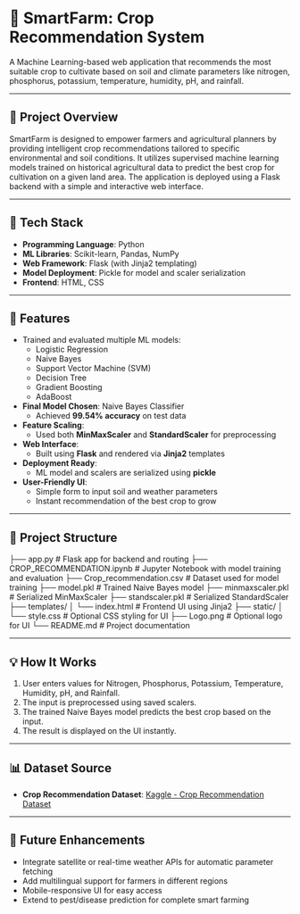 # 🌾 SmartFarm: Crop Recommendation System

A Machine Learning-based web application that recommends the most suitable crop to cultivate based on soil and climate parameters like nitrogen, phosphorus, potassium, temperature, humidity, pH, and rainfall.

---

## 🚀 Project Overview

SmartFarm is designed to empower farmers and agricultural planners by providing intelligent crop recommendations tailored to specific environmental and soil conditions. It utilizes supervised machine learning models trained on historical agricultural data to predict the best crop for cultivation on a given land area. The application is deployed using a Flask backend with a simple and interactive web interface.

---

## 🔧 Tech Stack

- **Programming Language**: Python  
- **ML Libraries**: Scikit-learn, Pandas, NumPy  
- **Web Framework**: Flask (with Jinja2 templating)  
- **Model Deployment**: Pickle for model and scaler serialization  
- **Frontend**: HTML, CSS  

---

## 🧠 Features

- Trained and evaluated multiple ML models:
  - Logistic Regression
  - Naive Bayes
  - Support Vector Machine (SVM)
  - Decision Tree
  - Gradient Boosting
  - AdaBoost
- **Final Model Chosen**: Naive Bayes Classifier  
  - Achieved **99.54% accuracy** on test data  
- **Feature Scaling**:
  - Used both **MinMaxScaler** and **StandardScaler** for preprocessing
- **Web Interface**:
  - Built using **Flask** and rendered via **Jinja2** templates
- **Deployment Ready**:
  - ML model and scalers are serialized using **pickle**
- **User-Friendly UI**:
  - Simple form to input soil and weather parameters
  - Instant recommendation of the best crop to grow

---

## 📁 Project Structure

├── app.py # Flask app for backend and routing
├── CROP_RECOMMENDATION.ipynb # Jupyter Notebook with model training and evaluation
├── Crop_recommendation.csv # Dataset used for model training
├── model.pkl # Trained Naive Bayes model
├── minmaxscaler.pkl # Serialized MinMaxScaler
├── standscaler.pkl # Serialized StandardScaler
├── templates/
│ └── index.html # Frontend UI using Jinja2
├── static/
│ └── style.css # Optional CSS styling for UI
├── Logo.png # Optional logo for UI
└── README.md # Project documentation


---

## 💡 How It Works

1. User enters values for Nitrogen, Phosphorus, Potassium, Temperature, Humidity, pH, and Rainfall.
2. The input is preprocessed using saved scalers.
3. The trained Naive Bayes model predicts the best crop based on the input.
4. The result is displayed on the UI instantly.

---

## 📊 Dataset Source

- **Crop Recommendation Dataset**: [Kaggle - Crop Recommendation Dataset](https://www.kaggle.com/datasets/atharvaingle/crop-recommendation-dataset)

---

## 🚀 Future Enhancements

- Integrate satellite or real-time weather APIs for automatic parameter fetching
- Add multilingual support for farmers in different regions
- Mobile-responsive UI for easy access
- Extend to pest/disease prediction for complete smart farming



